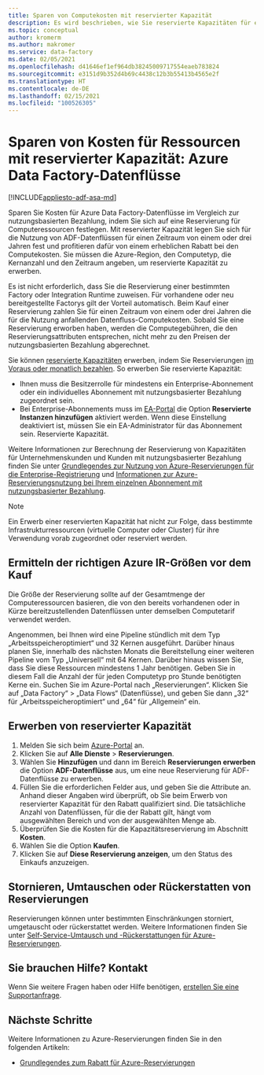 ```yaml
---
title: Sparen von Computekosten mit reservierter Kapazität
description: Es wird beschrieben, wie Sie reservierte Kapazitäten für einen Azure Data Factory-Datenfluss erwerben, um Computekosten zu sparen.
ms.topic: conceptual
author: kromerm
ms.author: makromer
ms.service: data-factory
ms.date: 02/05/2021
ms.openlocfilehash: d41646ef1ef964db38245009717554eaeb783824
ms.sourcegitcommit: e3151d9b352d4b69c4438c12b3b55413b4565e2f
ms.translationtype: HT
ms.contentlocale: de-DE
ms.lasthandoff: 02/15/2021
ms.locfileid: "100526305"
---
```

# <a name="save-costs-for-resources-with-reserved-capacity---azure-data-factory-data-flows"></a>Sparen von Kosten für Ressourcen mit reservierter Kapazität: Azure Data Factory-Datenflüsse

[!INCLUDE[appliesto-adf-asa-md](includes/appliesto-adf-asa-md.md)]

Sparen Sie Kosten für Azure Data Factory-Datenflüsse im Vergleich zur nutzungsbasierten Bezahlung, indem Sie sich auf eine Reservierung für Computeressourcen festlegen. Mit reservierter Kapazität legen Sie sich für die Nutzung von ADF-Datenflüssen für einen Zeitraum von einem oder drei Jahren fest und profitieren dafür von einem erheblichen Rabatt bei den Computekosten. Sie müssen die Azure-Region, den Computetyp, die Kernanzahl und den Zeitraum angeben, um reservierte Kapazität zu erwerben.

Es ist nicht erforderlich, dass Sie die Reservierung einer bestimmten Factory oder Integration Runtime zuweisen. Für vorhandene oder neu bereitgestellte Factorys gilt der Vorteil automatisch. Beim Kauf einer Reservierung zahlen Sie für einen Zeitraum von einem oder drei Jahren die für die Nutzung anfallenden Datenfluss-Computekosten. Sobald Sie eine Reservierung erworben haben, werden die Computegebühren, die den Reservierungsattributen entsprechen, nicht mehr zu den Preisen der nutzungsbasierten Bezahlung abgerechnet. 

Sie können [reservierte Kapazitäten](https://portal.azure.com) erwerben, indem Sie Reservierungen [im Voraus oder monatlich bezahlen](https://docs.microsoft.com/azure/cost-management-billing/reservations/prepare-buy-reservation.md). So erwerben Sie reservierte Kapazität:

- Ihnen muss die Besitzerrolle für mindestens ein Enterprise-Abonnement oder ein individuelles Abonnement mit nutzungsbasierter Bezahlung zugeordnet sein.
- Bei Enterprise-Abonnements muss im [EA-Portal](https://ea.azure.com) die Option **Reservierte Instanzen hinzufügen** aktiviert werden. Wenn diese Einstellung deaktiviert ist, müssen Sie ein EA-Administrator für das Abonnement sein. Reservierte Kapazität.

Weitere Informationen zur Berechnung der Reservierung von Kapazitäten für Unternehmenskunden und Kunden mit nutzungsbasierter Bezahlung finden Sie unter [Grundlegendes zur Nutzung von Azure-Reservierungen für die Enterprise-Registrierung](https://docs.microsoft.com/azure/cost-management-billing/reservations/understand-reserved-instance-usage-ea) und [Informationen zur Azure-Reservierungsnutzung bei Ihrem einzelnen Abonnement mit nutzungsbasierter Bezahlung](https://docs.microsoft.com/azure/cost-management-billing/reservations/understand-reserved-instance-usage).

> [!NOTE]
> Ein Erwerb einer reservierten Kapazität hat nicht zur Folge, dass bestimmte Infrastrukturressourcen (virtuelle Computer oder Cluster) für ihre Verwendung vorab zugeordnet oder reserviert werden.

## <a name="determine-proper-azure-ir-sizes-needed-before-purchase"></a>Ermitteln der richtigen Azure IR-Größen vor dem Kauf

Die Größe der Reservierung sollte auf der Gesamtmenge der Computeressourcen basieren, die von den bereits vorhandenen oder in Kürze bereitzustellenden Datenflüssen unter demselben Computetarif verwendet werden.

Angenommen, bei Ihnen wird eine Pipeline stündlich mit dem Typ „Arbeitsspeicheroptimiert“ und 32 Kernen ausgeführt. Darüber hinaus planen Sie, innerhalb des nächsten Monats die Bereitstellung einer weiteren Pipeline vom Typ „Universell“ mit 64 Kernen. Darüber hinaus wissen Sie, dass Sie diese Ressourcen mindestens 1 Jahr benötigen. Geben Sie in diesem Fall die Anzahl der für jeden Computetyp pro Stunde benötigten Kerne ein. Suchen Sie im Azure-Portal nach „Reservierungen“. Klicken Sie auf „Data Factory“ > „Data Flows“ (Datenflüsse), und geben Sie dann „32“ für „Arbeitsspeicheroptimiert“ und „64“ für „Allgemein“ ein.

## <a name="buy-reserved-capacity"></a>Erwerben von reservierter Kapazität

1. Melden Sie sich beim [Azure-Portal](https://portal.azure.com) an.
2. Klicken Sie auf **Alle Dienste** > **Reservierungen**.
3. Wählen Sie **Hinzufügen** und dann im Bereich **Reservierungen erwerben** die Option **ADF-Datenflüsse** aus, um eine neue Reservierung für ADF-Datenflüsse zu erwerben.
4. Füllen Sie die erforderlichen Felder aus, und geben Sie die Attribute an. Anhand dieser Angaben wird überprüft, ob Sie beim Erwerb von reservierter Kapazität für den Rabatt qualifiziert sind. Die tatsächliche Anzahl von Datenflüssen, für die der Rabatt gilt, hängt vom ausgewählten Bereich und von der ausgewählten Menge ab.
5. Überprüfen Sie die Kosten für die Kapazitätsreservierung im Abschnitt **Kosten**.
6. Wählen Sie die Option **Kaufen**.
7. Klicken Sie auf **Diese Reservierung anzeigen**, um den Status des Einkaufs anzuzeigen.

## <a name="cancel-exchange-or-refund-reservations"></a>Stornieren, Umtauschen oder Rückerstatten von Reservierungen

Reservierungen können unter bestimmten Einschränkungen storniert, umgetauscht oder rückerstattet werden. Weitere Informationen finden Sie unter [Self-Service-Umtausch und -Rückerstattungen für Azure-Reservierungen](https://docs.microsoft.com/azure/cost-management-billing/reservations/exchange-and-refund-azure-reservations).

## <a name="need-help-contact-us"></a>Sie brauchen Hilfe? Kontakt

Wenn Sie weitere Fragen haben oder Hilfe benötigen, [erstellen Sie eine Supportanfrage](https://portal.azure.com/#blade/Microsoft_Azure_Support/HelpAndSupportBlade/newsupportrequest).

## <a name="next-steps"></a>Nächste Schritte

Weitere Informationen zu Azure-Reservierungen finden Sie in den folgenden Artikeln:

- [Grundlegendes zum Rabatt für Azure-Reservierungen](data-flow-understand-reservation-charges.md)
